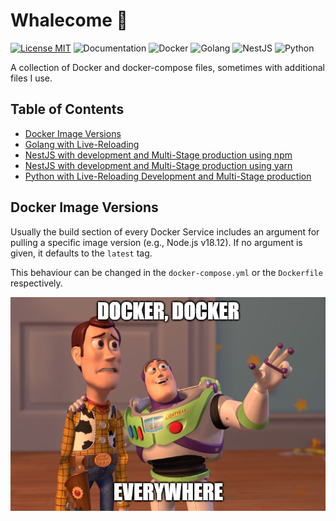 # Whalecome 🐳

[![License MIT](https://img.shields.io/badge/license-mit-red?style=for-the-badge&logo=none&color=A31F34)](LICENSE)
![Documentation](https://img.shields.io/badge/Documentation-complete-green.svg?style=for-the-badge)
![Docker](https://img.shields.io/badge/-Docker-informational?style=for-the-badge&logo=docker&logoColor=white&color=2496ED)
![Golang](https://img.shields.io/badge/-Golang-informational?style=for-the-badge&logo=go&logoColor=white&color=00ADD8)
![NestJS](https://img.shields.io/badge/-NestJS-informational?style=for-the-badge&logo=nestjs&logoColorlogoColor=white&color=E0234E)
![Python](https://img.shields.io/badge/-Python-informational?style=for-the-badge&logo=python&logoColor=white&color=3776AB)

A collection of Docker and docker-compose files, sometimes with additional files I use.

## Table of Contents

* [Docker Image Versions](#docker-image-versions)
* [Golang with Live-Reloading](go/README.md)
* [NestJS with development and Multi-Stage production using npm](nestjs-npm/README.md)
* [NestJS with development and Multi-Stage production using yarn](nestjs-yarn/README.md)
* [Python with Live-Reloading Development and Multi-Stage production](python/README.md)

## Docker Image Versions

Usually the build section of every Docker Service includes an argument for pulling
a specific image version (e.g., Node.js v18.12).
If no argument is given, it defaults to the ``latest`` tag.

This behaviour can be changed in the ``docker-compose.yml`` or the ``Dockerfile``
respectively.



<div align="center">
    <img src=".github/docker_everywhere_meme.png" alt="Docker - Docker Everywhere"/>
</div>